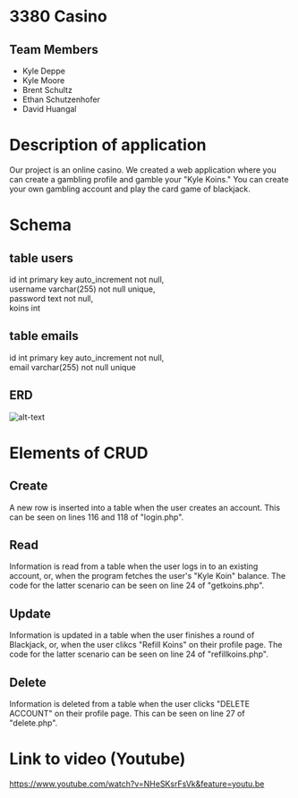 # 3380 Casino

## Team Members
* Kyle Deppe
* Kyle Moore
* Brent Schultz
* Ethan Schutzenhofer
* David Huangal

# Description of application
Our project is an online casino. We created a web application where you can create a gambling profile and gamble your "Kyle Koins."
You can create your own gambling account and play the card game of blackjack. 
# Schema
## table users
id int primary key auto_increment not null,  
username varchar(255) not null unique,  
password text not null,  
koins int  


## table emails 
id int primary key auto_increment not null,  
email varchar(255) not null unique  

## ERD
![alt-text](https://i.imgur.com/E5FSl5C.png "3380 Casino ERD")

# Elements of CRUD
## Create
A new row is inserted into a table when the user creates an account. This can be seen on lines 116 and 118 of "login.php".

## Read
Information is read from a table when the user logs in to an existing account, or, when the program fetches the user's "Kyle Koin" balance. The code for the latter scenario can be seen on line 24 of "getkoins.php".

## Update
Information is updated in a table when the user finishes a round of Blackjack, or, when the user clikcs "Refill Koins" on their profile page. The code for the latter scenario can be seen on line 24 of "refillkoins.php".

## Delete
Information is deleted from a table when the user clicks "DELETE ACCOUNT" on their profile page. This can be seen on line 27 of "delete.php".


# Link to video (Youtube)
https://www.youtube.com/watch?v=NHeSKsrFsVk&feature=youtu.be
